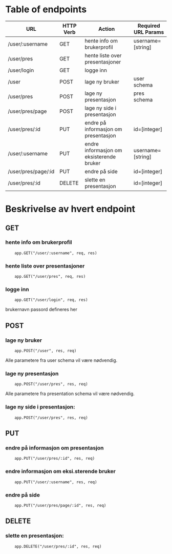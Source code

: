 # Table of endpoints

| URL                 | HTTP Verb | Action                                   | Required URL Params |
|---------------------|-----------|------------------------------------------|---------------------|
| /user/:username     | GET       | hente info om brukerprofil               | username=[string]   |
| /user/pres          | GET       | hente liste over presentasjoner          |                     |
| /user/login         | GET       | logge inn                                |                     |
| /user               | POST      | lage ny bruker                           | user schema         |
| /user/pres          | POST      | lage ny presentasjon                     | pres schema         |
| /user/pres/page     | POST      | lage ny side i presentasjon              |                     |
| /user/pres/:id      | PUT       | endre på informasjon om presentasjon     | id=[integer]        |
| /user/:username     | PUT       | endre informasjon om eksisterende bruker | username=[string]   |
| /user/pres/page/:id | PUT       | endre på side                            | id=[integer]        |
| /user/pres/:id      | DELETE    | slette en presentasjon                   | id=[integer]        |

# Beskrivelse av hvert endpoint


## GET

### hente info om brukerprofil
		app.GET("/user/:username", req, res)

### hente liste over presentasjoner
		app.GET("/user/pres", req, res)

### logge inn
		app.GET("/user/login", req, res)
brukernavn passord defineres her


## POST
### lage ny bruker
		app.POST("/user", res, req)
Alle parametere fra user schema vil være nødvendig.

### lage ny presentasjon
		app.POST("/user/pres", res, req)
Alle parametere fra presentation schema vil være nødvendig.

### lage ny side i presentasjon:
 		app.POST("/user/pres", res, req)

## PUT
### endre på informasjon om presentasjon
		app.PUT("/user/pres/:id", res, req)

### endre informasjon om eksi.sterende bruker
		app.PUT("/user/:username", res, req)

### endre på side
		app.PUT("/user/pres/page/:id", res, req)


## DELETE
### slette en presentasjon:
		app.DELETE("/user/pres/:id", res, req)
